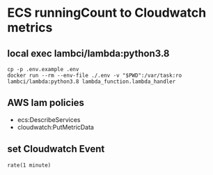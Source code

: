 # ECS runningCount to Cloudwatch metrics

## local exec lambci/lambda:python3.8

```
cp -p .env.example .env
docker run --rm --env-file ./.env -v "$PWD":/var/task:ro lambci/lambda:python3.8 lambda_function.lambda_handler
```

## AWS Iam policies

- ecs:DescribeServices
- cloudwatch:PutMetricData

## set Cloudwatch Event

```
rate(1 minute)
```
